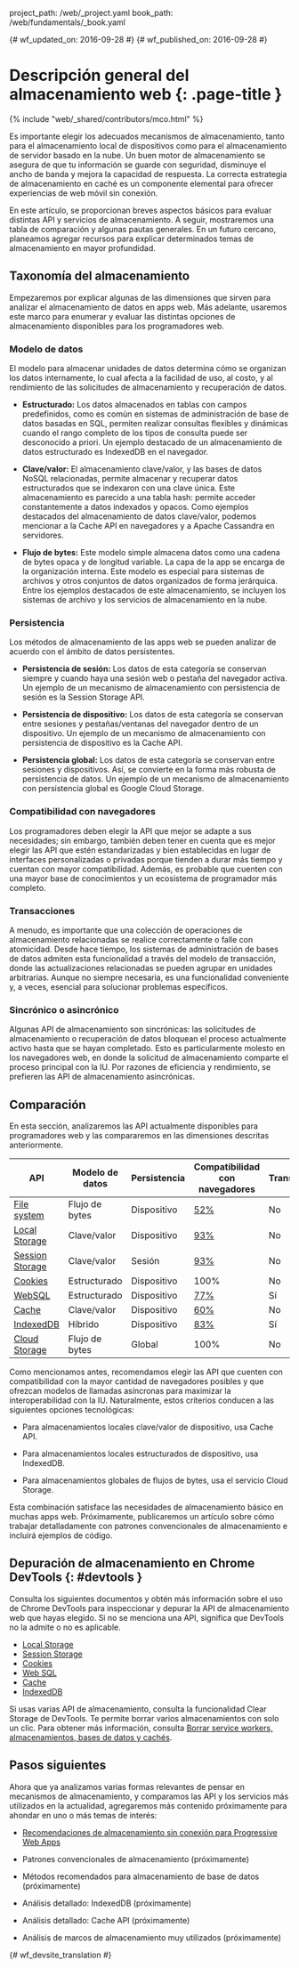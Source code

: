 project_path: /web/_project.yaml
book_path: /web/fundamentals/_book.yaml

{# wf_updated_on: 2016-09-28 #}
{# wf_published_on: 2016-09-28 #}

# Descripción general del almacenamiento web {: .page-title }

{% include "web/_shared/contributors/mco.html" %}

Es importante elegir los adecuados mecanismos de almacenamiento, tanto para el almacenamiento local de
dispositivos como para el almacenamiento de servidor basado en la nube.  Un buen motor de almacenamiento se asegura de que
tu información se guarde con seguridad, disminuye el ancho de banda y mejora
la capacidad de respuesta. La correcta estrategia de almacenamiento en caché es un componente elemental
para ofrecer experiencias de web móvil sin conexión. 

En este artículo, se proporcionan breves aspectos básicos para evaluar distintas API y servicios de
almacenamiento. A seguir, mostraremos una tabla de comparación y algunas
pautas generales. En un futuro cercano, planeamos agregar recursos para explicar
determinados temas de almacenamiento en mayor profundidad.

## Taxonomía del almacenamiento

Empezaremos por explicar algunas de las dimensiones que sirven para analizar el almacenamiento
de datos en apps web. Más adelante, usaremos este marco para enumerar y evaluar
las distintas opciones de almacenamiento disponibles para los programadores web.

### Modelo de datos

El modelo para almacenar unidades de datos determina cómo se organizan los datos internamente,
lo cual afecta a la facilidad de uso, al costo, y al rendimiento de las solicitudes de almacenamiento y
recuperación de datos. 

* **Estructurado:** Los datos almacenados en tablas con campos predefinidos, como es común
en sistemas de administración de base de datos basadas en SQL,
permiten realizar consultas flexibles
y dinámicas cuando el rango completo de los tipos de consulta puede ser desconocido a priori. Un ejemplo destacado de un almacenamiento de datos estructurado es IndexedDB en el
navegador.

* **Clave/valor:** El almacenamiento clave/valor, y las bases de datos NoSQL relacionadas, permite
almacenar y recuperar datos estructurados que se indexaron con una clave única.
Este almacenamiento es parecido a una tabla hash: permite acceder constantemente
a datos indexados y opacos. Como ejemplos destacados del almacenamiento de datos clave/valor, podemos mencionar a
la Cache API en navegadores y a Apache Cassandra en servidores.

* **Flujo de bytes:** Este modelo simple almacena datos como una cadena de bytes opaca y de longitud
variable. La capa
de la app se encarga de la organización interna. Este modelo es especial para sistemas de archivos y otros conjuntos de datos
organizados de forma jerárquica. Entre los ejemplos destacados de este almacenamiento, se incluyen los
sistemas de archivo y los servicios de almacenamiento en la nube.

### Persistencia

Los métodos de almacenamiento de las apps web se pueden analizar de acuerdo con el ámbito de datos
persistentes.

* **Persistencia de sesión:** Los datos de esta categoría se conservan siempre y cuando
haya una sesión web o pestaña del navegador activa. Un ejemplo de un mecanismo
de almacenamiento con persistencia de sesión es la Session Storage API.

* **Persistencia de dispositivo:** Los datos de esta categoría se conservan entre sesiones y
pestañas/ventanas del navegador dentro de un dispositivo. Un ejemplo de un mecanismo
de almacenamiento con persistencia de dispositivo es la Cache API.

* **Persistencia global:** Los datos de esta categoría se conservan entre sesiones y
dispositivos. Así, se convierte en la forma más robusta de persistencia de datos. Un ejemplo de un mecanismo
de almacenamiento con persistencia global es Google Cloud Storage.

### Compatibilidad con navegadores

Los programadores deben elegir la API que mejor se adapte a sus necesidades; sin embargo,
también deben tener en cuenta que es mejor elegir las API que estén estandarizadas
y bien establecidas en lugar de interfaces personalizadas o privadas porque
tienden a durar más tiempo y cuentan con mayor compatibilidad. Además, es probable que
cuenten con una mayor base de conocimientos y un ecosistema de programador más completo.

### Transacciones

A menudo, es importante que una colección de operaciones de almacenamiento relacionadas
se realice correctamente o falle con atomicidad. Desde hace tiempo, los sistemas de administración de bases de datos
admiten esta funcionalidad a través del modelo de transacción, donde las actualizaciones relacionadas se pueden
agrupar en unidades arbitrarias. Aunque no siempre necesaria, es una funcionalidad conveniente y, a veces, esencial para
solucionar problemas específicos.

### Sincrónico o asincrónico

Algunas API de almacenamiento son sincrónicas: las solicitudes de almacenamiento o
recuperación de datos bloquean el proceso actualmente activo hasta que se hayan completado. Esto
es particularmente molesto en los navegadores web, en donde la solicitud de almacenamiento
comparte el proceso principal con la IU. Por razones de eficiencia y rendimiento,
se prefieren las API de almacenamiento asincrónicas.

## Comparación

En esta sección, analizaremos las API actualmente disponibles para programadores web
y las compararemos en las dimensiones descritas anteriormente.

<table>
  <thead>
    <th>API</th>
    <th>Modelo de 
datos</th>
    <th>Persistencia</th>
    <th>Compatibilidad con
navegadores</th>
    <th>Transacciones</th>
    <th>Sincrónico o asincrónico</th>
  </thead>
  <tbody>
    <tr>
      <td><a href="https://developer.mozilla.org/en-US/docs/Web/API/FileSystem">File system</a></td>
      <td>Flujo de bytes</td>
      <td>Dispositivo</td>
      <td><a href="http://caniuse.com/#feat=filesystem">52%</a></td>
      <td>No</td>
      <td>Asincrónico</td>
    </tr>
    <tr>
      <td><a href="https://developer.mozilla.org/en-US/docs/Web/API/Window/localStorage">Local Storage</a></td>
      <td>Clave/valor</td>
      <td>Dispositivo</td>
      <td><a href="http://caniuse.com/#feat=namevalue-storage">93%</a></td>
      <td>No</td>
      <td>Sincrónico</td>
    </tr>
    <tr>
      <td><a href="https://developer.mozilla.org/en-US/docs/Web/API/Window/sessionStorage">Session Storage</a></td>
      <td>Clave/valor</td>
      <td>Sesión</td>
      <td><a href="http://caniuse.com/#feat=namevalue-storage">93%</a></td>
      <td>No</td>
      <td>Sincrónico</td>
    </tr>
    <tr>
      <td><a href="https://developer.mozilla.org/en-US/docs/Web/HTTP/Cookies">Cookies</a></td>
      <td>Estructurado</td>
      <td>Dispositivo</td>
      <td>100%</td>
      <td>No</td>
      <td>Sincrónico</td>
    </tr>
    <tr>
      <td><a href="https://www.w3.org/TR/webdatabase/">WebSQL</a></td>
      <td>Estructurado</td>
      <td>Dispositivo</td>
      <td><a href="http://caniuse.com/#feat=sql-storage">77%</a></td>
      <td>Sí</td>
      <td>Asincrónico</td>
    </tr>
    <tr>
      <td><a href="https://developer.mozilla.org/en-US/docs/Web/API/CacheStorage">Cache</a></td>
      <td>Clave/valor</td>
      <td>Dispositivo</td>
      <td><a href="http://caniuse.com/#feat=serviceworkers">60%</a></td>
      <td>No</td>
      <td>Asincrónico</td>
    </tr>
    <tr>
      <td><a href="https://developer.mozilla.org/en-US/docs/Web/API/IndexedDB_API">IndexedDB</a></td>
      <td>Híbrido</td>
      <td>Dispositivo</td>
      <td><a href="http://caniuse.com/#feat=indexeddb">83%</a></td>
      <td>Sí</td>
      <td>Asincrónico</td>
    </tr>
    <tr>
      <td><a href="https://cloud.google.com/storage/">Cloud Storage</a></td>
      <td>Flujo de bytes</td>
      <td>Global</td>
      <td>100%</td>
      <td>No</td>
      <td>Ambos</td>
    </tr>
  <tbody>
</table>

Como mencionamos antes, recomendamos elegir las API que cuenten con compatibilidad con
la mayor cantidad de navegadores posibles y que ofrezcan modelos de llamadas asíncronas para maximizar
la interoperabilidad con la IU. Naturalmente, estos criterios conducen a las siguientes opciones
tecnológicas:

* Para almacenamientos locales clave/valor de dispositivo, usa Cache API.

* Para almacenamientos locales estructurados de dispositivo, usa IndexedDB.

* Para almacenamientos globales de flujos de bytes, usa el servicio Cloud Storage.

Esta combinación satisface las necesidades de almacenamiento básico en muchas apps web.
Próximamente, publicaremos un artículo sobre cómo trabajar detalladamente con patrones convencionales
de almacenamiento e incluirá ejemplos de código.

## Depuración de almacenamiento en Chrome DevTools {: #devtools }

Consulta los siguientes documentos y obtén más información sobre el uso de Chrome DevTools para
inspeccionar y depurar la API de almacenamiento web que hayas elegido. Si no se menciona una API,
significa que DevTools no la admite o no es aplicable.

* [Local Storage](/web/tools/chrome-devtools/manage-data/local-storage#local-storage)
* [Session Storage](/web/tools/chrome-devtools/manage-data/local-storage#session-storage)
* [Cookies](/web/tools/chrome-devtools/manage-data/cookies)
* [Web SQL](/web/tools/chrome-devtools/manage-data/local-storage#web-sql)
* [Cache](/web/tools/chrome-devtools/progressive-web-apps#caches)
* [IndexedDB](/web/tools/chrome-devtools/manage-data/local-storage#indexeddb)

Si usas varias API de almacenamiento, consulta la funcionalidad Clear Storage de
DevTools. Te permite borrar varios almacenamientos con solo
un clic. Para obtener más información, consulta [Borrar service workers, almacenamientos, bases de datos y
cachés](/web/tools/chrome-devtools/manage-data/local-storage#clear-storage).


## Pasos siguientes

Ahora que ya analizamos varias formas relevantes de pensar en mecanismos de
almacenamiento, y comparamos las API y los servicios más utilizados en la actualidad,
agregaremos más contenido próximamente para ahondar en uno o más temas
de interés:

* [Recomendaciones de almacenamiento sin conexión para Progressive Web Apps](offline-for-pwa)

* Patrones convencionales de almacenamiento (próximamente)

* Métodos recomendados para almacenamiento de base de datos (próximamente)

* Análisis detallado: IndexedDB (próximamente)

* Análisis detallado: Cache API (próximamente)

* Análisis de marcos de almacenamiento muy utilizados (próximamente)


{# wf_devsite_translation #}
